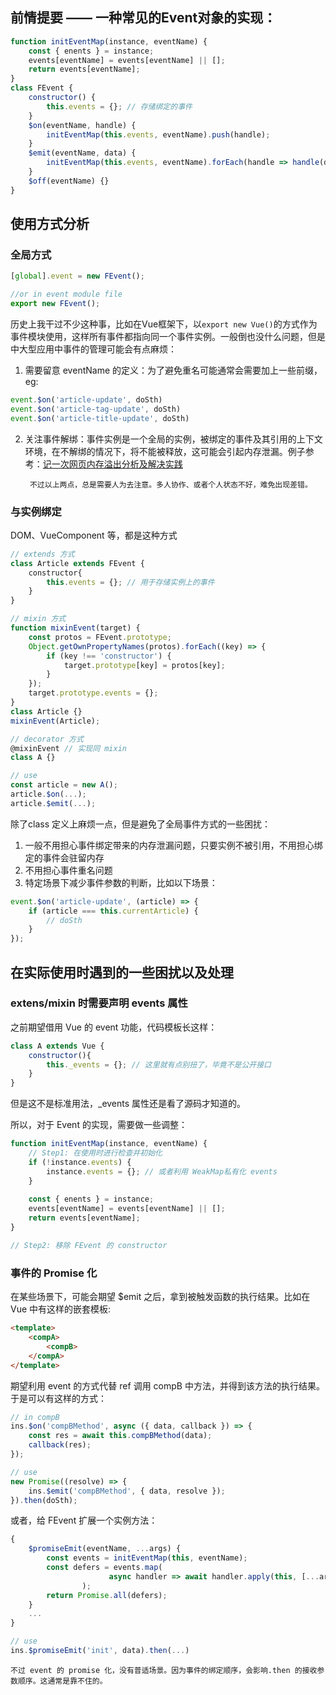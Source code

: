 ## 前情提要 —— 一种常见的Event对象的实现：
```javascript
function initEventMap(instance, eventName) {
	const { enents } = instance;
	events[eventName] = events[eventName] || [];
	return events[eventName]; 
}
class FEvent {
	constructor() {
		this.events = {}; // 存储绑定的事件
	}
	$on(eventName, handle) {
		initEventMap(this.events, eventName).push(handle);
	}
	$emit(eventName, data) {
		initEventMap(this.events, eventName).forEach(handle => handle(data));
	}
	$off(eventName) {}
}
```


## 使用方式分析

### 全局方式
```javascript
[global].event = new FEvent();

//or in event module file
export new FEvent();
```

历史上我干过不少这种事，比如在Vue框架下，以`export new Vue()`的方式作为事件模块使用，这样所有事件都指向同一个事件实例。一般倒也没什么问题，但是中大型应用中事件的管理可能会有点麻烦：
	
1. 需要留意 eventName 的定义：为了避免重名可能通常会需要加上一些前缀，eg:
```javascript
event.$on('article-update', doSth)
event.$on('article-tag-update', doSth)
event.$on('article-title-update', doSth)
```
2. 关注事件解绑：事件实例是一个全局的实例，被绑定的事件及其引用的上下文环境，在不解绑的情况下，将不能被释放，这可能会引起内存泄漏。例子参考：[记一次网页内存溢出分析及解决实践](https://juejin.im/post/5c3dce07e51d4551e960d840)

		不过以上两点，总是需要人为去注意。多人协作、或者个人状态不好，难免出现差错。

### 与实例绑定
DOM、VueComponent 等，都是这种方式

```javascript
// extends 方式
class Article extends FEvent {
	constructor{
		this.events = {}; // 用于存储实例上的事件
	}
}

// mixin 方式
function mixinEvent(target) {
    const protos = FEvent.prototype;
    Object.getOwnPropertyNames(protos).forEach((key) => {
        if (key !== 'constructor') {
            target.prototype[key] = protos[key];
        }
    });
    target.prototype.events = {};
}
class Article {}
mixinEvent(Article);

// decorator 方式
@mixinEvent // 实现同 mixin
class A {}

// use
const article = new A();
article.$on(...);
article.$emit(...);
```

除了class 定义上麻烦一点，但是避免了全局事件方式的一些困扰：
1. 一般不用担心事件绑定带来的内存泄漏问题，只要实例不被引用，不用担心绑定的事件会驻留内存
2. 不用担心事件重名问题
3. 特定场景下减少事件参数的判断，比如以下场景：
```javascript
event.$on('article-update', (article) => {
	if (article === this.currentArticle) {
		// doSth
	}
});
```


## 在实际使用时遇到的一些困扰以及处理

### extens/mixin 时需要声明 events 属性
之前期望借用 Vue 的 event 功能，代码模板长这样：
```javascript
class A extends Vue {
	constructor(){
		this._events = {}; // 这里就有点别扭了，毕竟不是公开接口
	} 
}
```
但是这不是标准用法，_events 属性还是看了源码才知道的。

所以，对于 Event 的实现，需要做一些调整：
```javascript
function initEventMap(instance, eventName) {
	// Step1: 在使用时进行检查并初始化
	if (!instance.events) {
		instance.events = {}; // 或者利用 WeakMap私有化 events
	}
	
	const { enents } = instance;
	events[eventName] = events[eventName] || [];
	return events[eventName]; 
}

// Step2: 移除 FEvent 的 constructor
```


### 事件的 Promise 化
在某些场景下，可能会期望 $emit 之后，拿到被触发函数的执行结果。比如在 Vue 中有这样的嵌套模板:
```html
<template>
	<compA>
		<compB>
	</compA>
</template>
```
期望利用 event 的方式代替 ref 调用 compB 中方法，并得到该方法的执行结果。于是可以有这样的方式：
```javascript
// in compB
ins.$on('compBMethod', async ({ data, callback }) => {
	const res = await this.compBMethod(data);
	callback(res);
});

// use
new Promise((resolve) => {
	ins.$emit('compBMethod', { data, resolve });
}).then(doSth);
```

或者，给 FEvent 扩展一个实例方法：
```javascript
{
	$promiseEmit(eventName, ...args) {
		const events = initEventMap(this, eventName);
        const defers = events.map(
					  async handler => await handler.apply(this, [...args])
				);
		return Promise.all(defers);
	}
	...
}

// use
ins.$promiseEmit('init', data).then(...)
```

	不过 event 的 promise 化，没有普适场景。因为事件的绑定顺序，会影响.then 的接收参数顺序。这通常是靠不住的。
<!--stackedit_data:
eyJoaXN0b3J5IjpbMTM1NjA5Mjg5NywyMTQ0NjQ1MzYwLDIwMj
gwNzgwMTEsLTIxMjU0MjE2OTIsLTEzNTE3OTYzOTMsMTUzMTU3
NTE3MCwtMTMzMjUzMzY1MCwtOTgwNjYzNjk2LC0xMDQyMDc3MT
AyLDc0NDU4MTY1NywtNjk2NDAwNzM0LC0xNDI5Njc5NzI1XX0=

-->